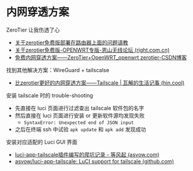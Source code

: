 
# 内网穿透方案

ZeroTier 让我伤透了心
-  [关于zerotier免费版部署在路由器上面的问题请教](https://www.chiphell.com/thread-2639319-1-1.html)
- [关于zerotier免费版-OPENWRT专版-恩山无线论坛 (right.com.cn)](https://www.right.com.cn/forum/thread-8398208-1-1.html)
- [免费内网穿透方案——ZeroTier+OpenWRT_openwrt zerotier-CSDN博客](https://blog.csdn.net/qq_39300041/article/details/126645375)

找到其他解决方案：WireGuard + tailscalse
-  [比zerotier更好的内网穿透方案——Tailscale | 瓦解的生活记事 (hin.cool)](https://hin.cool/posts/tailscale.html)

安装 tailscale 时的 trouble-shooting
- 先直接在 luci 页面进行过滤查出 tailscale 软件包的名字
- 然后直接在 luci 页面进行安装 or 更新软件源均发现失败
	- `SyntaxError: Unexpected end of JSON input`
- 之后在终端 ssh 中试验 `apk update` 和 `apk add` 发现成功

安装对应适配的 Luci GUI 界面
- [luci-app-tailscale插件编写的爬坑记录 - 等风起 (asvow.com)](https://asvow.com/tailscale/)
- [asvow/luci-app-tailscale: LuCI support for tailscale (github.com)](https://github.com/asvow/luci-app-tailscale)

